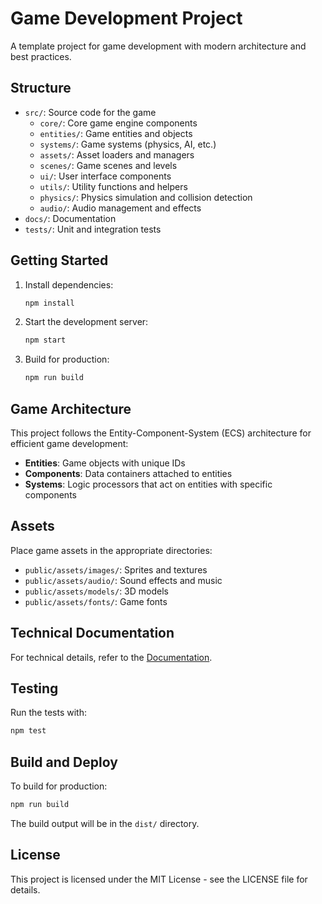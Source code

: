 # Game Development Project

A template project for game development with modern architecture and best practices.

## Structure

- `src/`: Source code for the game
  - `core/`: Core game engine components
  - `entities/`: Game entities and objects
  - `systems/`: Game systems (physics, AI, etc.)
  - `assets/`: Asset loaders and managers
  - `scenes/`: Game scenes and levels
  - `ui/`: User interface components
  - `utils/`: Utility functions and helpers
  - `physics/`: Physics simulation and collision detection
  - `audio/`: Audio management and effects
- `docs/`: Documentation
- `tests/`: Unit and integration tests

## Getting Started

1. Install dependencies:
   ```bash
   npm install
   ```

2. Start the development server:
   ```bash
   npm start
   ```

3. Build for production:
   ```bash
   npm run build
   ```

## Game Architecture

This project follows the Entity-Component-System (ECS) architecture for efficient game development:

- **Entities**: Game objects with unique IDs
- **Components**: Data containers attached to entities
- **Systems**: Logic processors that act on entities with specific components

## Assets

Place game assets in the appropriate directories:

- `public/assets/images/`: Sprites and textures
- `public/assets/audio/`: Sound effects and music
- `public/assets/models/`: 3D models
- `public/assets/fonts/`: Game fonts

## Technical Documentation

For technical details, refer to the [Documentation](./docs/README.md).

## Testing

Run the tests with:

```bash
npm test
```

## Build and Deploy

To build for production:

```bash
npm run build
```

The build output will be in the `dist/` directory.

## License

This project is licensed under the MIT License - see the LICENSE file for details.
